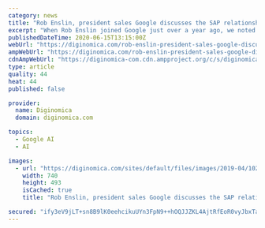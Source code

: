 ```yaml
---
category: news
title: "Rob Enslin, president sales Google discusses the SAP relationship"
excerpt: "When Rob Enslin joined Google just over a year ago, we noted that then SAP CEO Bill McDermott said: He’ll be a great champion for SAP in his new o"
publishedDateTime: 2020-06-15T13:15:00Z
webUrl: "https://diginomica.com/rob-enslin-president-sales-google-discusses-sap-relationship"
ampWebUrl: "https://diginomica.com/rob-enslin-president-sales-google-discusses-sap-relationship?amp"
cdnAmpWebUrl: "https://diginomica-com.cdn.ampproject.org/c/s/diginomica.com/rob-enslin-president-sales-google-discusses-sap-relationship?amp"
type: article
quality: 44
heat: 44
published: false

provider:
  name: Diginomica
  domain: diginomica.com

topics:
  - Google AI
  - AI

images:
  - url: "https://diginomica.com/sites/default/files/images/2019-04/1022-RobEnslin.jpg"
    width: 740
    height: 493
    isCached: true
    title: "Rob Enslin, president sales Google discusses the SAP relationship"

secured: "ify3eV9jLT+sn8B9lK0eehcikuUYn3FpN9++hOQJJZKL4AjtRfEoR0vyJbxTa70yMEYyRQUZwQCgDqSKrTF86nWkmVahPZeVuc1F69qy5KJwRd2Vv+NboXAmq0RYcK1kzyiKz8vuQYTpxC934397R90OAzaSJztNb0b9CL5l+PUNq8Ypmw31Q0C2RmPFwCfBzDjWuQfbW2RR+j//yIAjIfRMb9huSTd/BIN1BI0bYsGL14qR+MZmLWHFOG5M2vI875OMjxh3fPu/1GtcXSqbReJpFDKY9bpYMuCzQH648xcq8Bfr0/Vc1qq/17sCgfhPSg5pA8KBokIiNYvy0tm0HQ==;HwsFFcVcFlgAE3ldoqxJ8w=="
---
```



